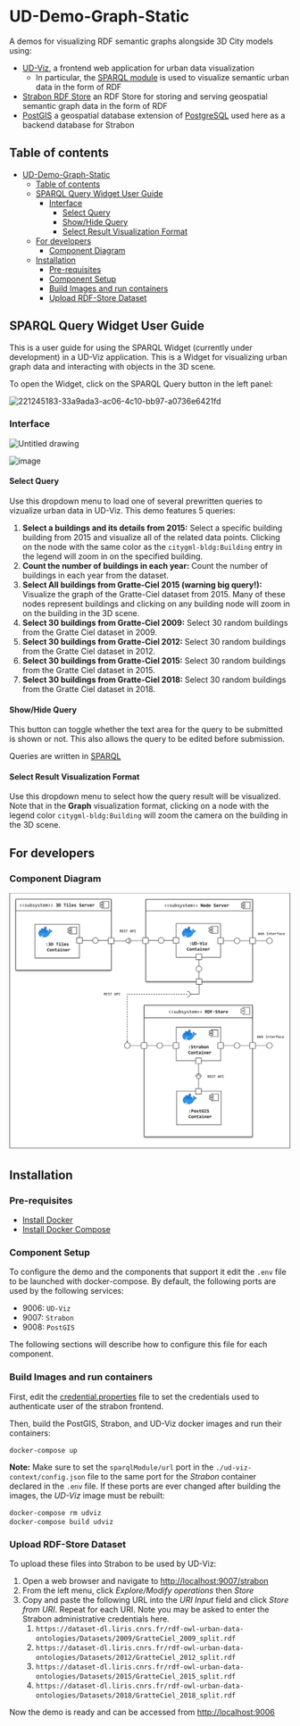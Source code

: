 # UD-Demo-Graph-Static

A demos for visualizing RDF semantic graphs alongside 3D City models using:
* [UD-Viz](https://github.com/VCityTeam/UD-Viz), a frontend web application for urban data visualization
  * In particular, the [SPARQL module](https://github.com/VCityTeam/UD-Viz/tree/master/src/Widgets/Extensions/SPARQL) is used to visualize semantic urban data in the form of RDF
* [Strabon RDF Store](http://www.strabon.di.uoa.gr/) an RDF Store for storing and serving geospatial semantic graph data in the form of RDF
* [PostGIS](https://postgis.net/) a geospatial database extension of [PostgreSQL](https://www.postgresql.org/) used here as a backend database for Strabon

## Table of contents
- [UD-Demo-Graph-Static](#ud-demo-graph-static)
  - [Table of contents](#table-of-contents)
  - [SPARQL Query Widget User Guide](#sparql-query-widget-user-guide)
    - [Interface](#interface)
      - [Select Query](#select-query)
      - [Show/Hide Query](#showhide-query)
      - [Select Result Visualization Format](#select-result-visualization-format)
  - [For developers](#for-developers)
    - [Component Diagram](#component-diagram)
  - [Installation](#installation)
    - [Pre-requisites](#pre-requisites)
    - [Component Setup](#component-setup)
    - [Build Images and run containers](#build-images-and-run-containers)
    - [Upload RDF-Store Dataset](#upload-rdf-store-dataset)


## SPARQL Query Widget User Guide
This is a user guide for using the SPARQL Widget (currently under development) in a UD-Viz application. This is a Widget for visualizing urban graph data and interacting with objects in the 3D scene.

To open the Widget, click on the SPARQL Query button in the left panel:

![221245183-33a9ada3-ac06-4c10-bb97-a0736e6421fd](https://user-images.githubusercontent.com/23373264/221245352-7ec094e5-5a81-4a3a-a428-44a31bad0bec.png)

### Interface

![Untitled drawing](https://user-images.githubusercontent.com/23373264/193422973-43391ead-2bf9-4113-9e92-216a5426f60e.png)

![image](https://user-images.githubusercontent.com/23373264/221206638-b2d477d9-650d-47c4-be64-eb809f9538a5.png)

#### Select Query
Use this dropdown menu to load one of several prewritten queries to vizualize urban data in UD-Viz. This demo features 5 queries:
1. **Select a buildings and its details from 2015:** Select a specific building building from 2015 and visualize all of the related data points. Clicking on the node with the same color as the `citygml-bldg:Building` entry in the legend will zoom in on the specified building.
2. **Count the number of buildings in each year:** Count the number of buildings in each year from the dataset.
3. **Select All buildings from Gratte-Ciel 2015 (warning big query!):** Visualize the graph of the Gratte-Ciel dataset from 2015. Many of these nodes represent buildings and clicking on any building node will zoom in on the building in the 3D scene.
4. **Select 30 buildings from Gratte-Ciel 2009:** Select 30 random buildings from the Gratte Ciel dataset in 2009.
5. **Select 30 buildings from Gratte-Ciel 2012:** Select 30 random buildings from the Gratte Ciel dataset in 2012.
6. **Select 30 buildings from Gratte-Ciel 2015:** Select 30 random buildings from the Gratte Ciel dataset in 2015.
7. **Select 30 buildings from Gratte-Ciel 2018:** Select 30 random buildings from the Gratte Ciel dataset in 2018.

#### Show/Hide Query
This button can toggle whether the text area for the query to be submitted is shown or not. This also allows the query to be edited before submission.

Queries are written in [SPARQL](https://www.w3.org/TR/sparql11-query/)

#### Select Result Visualization Format
Use this dropdown menu to select how the query result will be visualized.
Note that in the **Graph** visualization format, clicking on a node with the legend color `citygml-bldg:Building` will zoom the camera on the building in the 3D scene.

## For developers
### Component Diagram
![SPARQL POC Component Diagram](https://github.com/VCityTeam/UD-Demo-Workspace-GratteCiel/blob/master/UD-Demo_SPARQL_POC_Component_Diagram.svg)

## Installation

### Pre-requisites 

* [Install Docker](https://docs.docker.com/engine/install/)
* [Install Docker Compose](https://docs.docker.com/compose/install/)

### Component Setup
To configure the demo and the components that support it edit the `.env` file to be launched with docker-compose. By default, the following ports are used by the following services:
- 9006: `UD-Viz`
- 9007: `Strabon`
- 9008: `PostGIS`

The following sections will describe how to configure this file for each component. 

### Build Images and run containers
First, edit the [credential.properties](./strabon-context/credentials.properties) file to set the credentials used to authenticate user of the strabon frontend.

Then, build the PostGIS, Strabon, and UD-Viz docker images and run their containers:
```
docker-compose up
```

**Note:** Make sure to set the `sparqlModule/url` port in the `./ud-viz-context/config.json` file to the same port for the _Strabon_ container declared in the `.env` file. If these ports are ever changed after building the images, the _UD-Viz_ image must be rebuilt:
```
docker-compose rm udviz
docker-compose build udviz
```

### Upload RDF-Store Dataset
To upload these files into Strabon to be used by UD-Viz:
1. Open a web browser and navigate to [http://localhost:9007/strabon](http://localhost:9007/strabon)
2. From the left menu, click *Explore/Modify operations* then *Store*
3. Copy and paste the following URL into the *URI Input* field and click *Store from URI*. Repeat for each URI. Note you may be asked to enter the Strabon administrative credentials here.
   1. `https://dataset-dl.liris.cnrs.fr/rdf-owl-urban-data-ontologies/Datasets/2009/GratteCiel_2009_split.rdf`
   1. `https://dataset-dl.liris.cnrs.fr/rdf-owl-urban-data-ontologies/Datasets/2012/GratteCiel_2012_split.rdf`
   1. `https://dataset-dl.liris.cnrs.fr/rdf-owl-urban-data-ontologies/Datasets/2015/GratteCiel_2015_split.rdf`
   1. `https://dataset-dl.liris.cnrs.fr/rdf-owl-urban-data-ontologies/Datasets/2018/GratteCiel_2018_split.rdf`

Now the demo is ready and can be accessed from [http://localhost:9006](http://localhost:9006)
